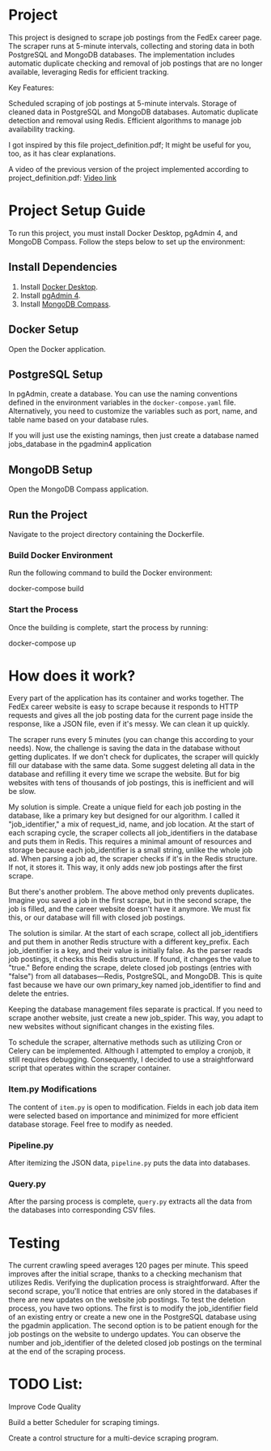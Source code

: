 
# Project 
This project is designed to scrape job postings from the FedEx career page. The scraper runs at 5-minute intervals, collecting and storing data in both PostgreSQL and MongoDB databases. The implementation includes automatic duplicate checking and removal of job postings that are no longer available, leveraging Redis for efficient tracking.

Key Features:

Scheduled scraping of job postings at 5-minute intervals.
Storage of cleaned data in PostgreSQL and MongoDB databases.
Automatic duplicate detection and removal using Redis.
Efficient algorithms to manage job availability tracking.


I got inspired by this file project_definition.pdf; It might be useful for you, too, as it has clear explanations. 

A video of the previous version of the project implemented according to project_definition.pdf: 
[Video link](https://youtu.be/YthLCzunf-E)

# Project Setup Guide

To run this project, you must install Docker Desktop, pgAdmin 4, and MongoDB Compass. Follow the steps below to set up the environment:

## Install Dependencies

1. Install [Docker Desktop](https://www.docker.com/products/docker-desktop).
2. Install [pgAdmin 4](https://www.pgadmin.org/download/).
3. Install [MongoDB Compass](https://www.mongodb.com/try/download/compass).

## Docker Setup

Open the Docker application.


## PostgreSQL Setup

In pgAdmin, create a database. You can use the naming conventions defined in the environment variables in the `docker-compose.yaml` file. Alternatively, you need to customize the variables such as port, name, and table name based on your database rules.

If you will just use the existing namings, then just create a database named jobs_database in the pgadmin4 application

## MongoDB Setup

Open the MongoDB Compass application.

## Run the Project

Navigate to the project directory containing the Dockerfile.

### Build Docker Environment

Run the following command to build the Docker environment:

docker-compose build

### Start the Process

Once the building is complete, start the process by running:

docker-compose up


# How does it work?

Every part of the application has its container and works together. The FedEx career website is easy to scrape because it responds to HTTP requests and gives all the job posting data for the current page inside the response, like a JSON file, even if it's messy. We can clean it up quickly.

The scraper runs every 5 minutes (you can change this according to your needs). Now, the challenge is saving the data in the database without getting duplicates. If we don't check for duplicates, the scraper will quickly fill our database with the same data. Some suggest deleting all data in the database and refilling it every time we scrape the website. But for big websites with tens of thousands of job postings, this is inefficient and will be slow.

My solution is simple. Create a unique field for each job posting in the database, like a primary key but designed for our algorithm. I called it "job_identifier," a mix of request_id, name, and job location. At the start of each scraping cycle, the scraper collects all job_identifiers in the database and puts them in Redis. This requires a minimal amount of resources and storage because each job_identifier is a small string, unlike the whole job ad. When parsing a job ad, the scraper checks if it's in the Redis structure. If not, it stores it. This way, it only adds new job postings after the first scrape.

But there's another problem. The above method only prevents duplicates. Imagine you saved a job in the first scrape, but in the second scrape, the job is filled, and the career website doesn't have it anymore. We must fix this, or our database will fill with closed job postings.

The solution is similar. At the start of each scrape, collect all job_identifiers and put them in another Redis structure with a different key_prefix. Each job_identifier is a key, and their value is initially false. As the parser reads job postings, it checks this Redis structure. If found, it changes the value to "true." Before ending the scrape, delete closed job postings (entries with "false") from all databases—Redis, PostgreSQL, and MongoDB. This is quite fast because we have our own primary_key named job_identifier to find and delete the entries.

Keeping the database management files separate is practical. If you need to scrape another website, just create a new job_spider. This way, you adapt to new websites without significant changes in the existing files.

To schedule the scraper, alternative methods such as utilizing Cron or Celery can be implemented. Although I attempted to employ a cronjob, it still requires debugging. Consequently, I decided to use a straightforward script that operates within the scraper container.

### Item.py Modifications

The content of `item.py` is open to modification. Fields in each job data item were selected based on importance and minimized for more efficient database storage. Feel free to modify as needed.

### Pipeline.py

After itemizing the JSON data, `pipeline.py` puts the data into databases.

### Query.py

After the parsing process is complete, `query.py` extracts all the data from the databases into corresponding CSV files.


# Testing
The current crawling speed averages 120 pages per minute. This speed improves after the initial scrape, thanks to a checking mechanism that utilizes Redis.
Verifying the duplication process is straightforward. After the second scrape, you'll notice that entries are only stored in the databases if there are new updates on the website job postings.
To test the deletion process, you have two options. The first is to modify the job_identifier field of an existing entry or create a new one in the PostgreSQL database using the pgadmin application. The second option is to be patient enough for the job postings on the website to undergo updates. You can observe the number and job_identifier of the deleted closed job postings on the terminal at the end of the scraping process.


# TODO List:

Improve Code Quality

Build a better Scheduler for scraping timings.

Create a control structure for a multi-device scraping program. 
